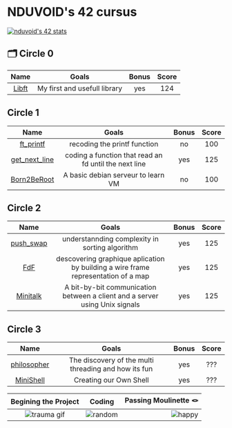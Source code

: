 # NDUVOID's 42 cursus
[![nduvoid's 42 stats](https://badge.mediaplus.ma/blue/nduvoid?1337Badge=off&UM6P=off)](https://github.com/oakoudad/badge42)

## 🗂️ Circle 0
|										Name													|									Goals									|Bonus	|Score|
|:---------------------------------------------------------------------------------------------:|:-------------------------------------------------------------------------:|:-----:|:---:|
| [Libft](https://github.com/Chahalor/40-to-home/tree/main/rank-0/libft)						| My first and usefull library												| yes	| 124 |

## Circle 1
|										Name													|									Goals									| Bonus	|Score|
|:---------------------------------------------------------------------------------------------:|:-------------------------------------------------------------------------:|:-----:|:---:|
| [ft_printf](https://github.com/Chahalor/40-to-home/tree/main/rank-1/ft_printf)				| recoding the printf function												| no	| 100 |
| [get_next_line](https://github.com/Chahalor/40-to-home/tree/main/rank-1/get_next_line)		| coding a function that read an fd until the next line						| yes	| 125 |
| [Born2BeRoot](https://github.com/Chahalor/40-to-home/tree/main/rank-1/Born2BeRoot)			| A basic debian serveur to learn VM										| no	| 100 |

## Circle 2
|										Name											|											Goals									| Bonus	|Score|
|:-------------------------------------------------------------------------------------:|:---------------------------------------------------------------------------------:|:-----:|:---:|
| [push_swap](https://github.com/Chahalor/40-to-home/tree/main/rank-2/push_swap)		| understannding complexity in sorting algorithm									| yes	| 125 |
| [FdF](https://github.com/Chahalor/40-to-home/tree/main/rank-2/FDF/V2)					| descovering graphique aplication by building a wire frame representation of a map	| yes	| 125 |
| [Minitalk](https://github.com/Chahalor/40-to-home/tree/main/rank-2/minitalk/V2)		| A bit-by-bit communication between a client and a server using Unix signals		| yes	| 125 |

## Circle 3
|										Name											|											Goals									| Bonus	|Score|
|:-------------------------------------------------------------------------------------:|:---------------------------------------------------------------------------------:|:-----:|:---:|
| [philosopher](https://github.com/Chahalor/40-to-home/tree/main/rank-3/Philosophers)	| The discovery of the multi threading and how its fun								| yes	| ??? |
| [MiniShell](https://github.com/Chahalor/40-to-home/tree/main/rank-3/minishell)		| Creating our Own Shell															| yes	| ??? |

|								Begining the Project									|											Coding									|							Passing Moulinette 🪢								|
|:-------------------------------------------------------------------------------------:|:---------------------------------------------------------------------------------:|------------------------------------------------------------------------------:|
 ![trauma gif](https://media1.tenor.com/m/KfL05fPVK-4AAAAd/war-vietnam.gif)				| ![random](https://media1.tenor.com/m/ej8VbRdpUogAAAAd/happy-jumping-cat.gif)	| ![happy](https://media1.tenor.com/m/ej8VbRdpUogAAAAd/happy-jumping-cat.gif)	|
